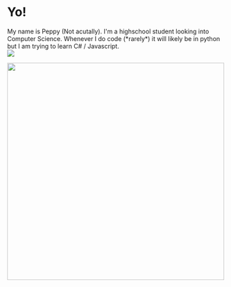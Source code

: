 <h1> Yo! </h1>
My name is Peppy (Not acutally). I'm a highschool student looking into Computer Science. Whenever I do code (*rarely*) it will likely be in python but I am trying to learn C# / Javascript.<br>
<div><img align="center" src="https://github-readme-stats.vercel.app/api?username=Therealpeppy-YT&show_icons=true&theme=omni" /></div>
<p float="left">
  <img src='https://i.imgur.com/2UNMaTg.jpeg' width='500' align="left">
  <p float="left">
